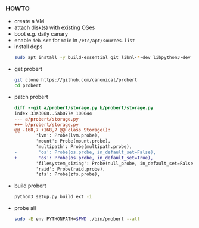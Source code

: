 ### HOWTO

- create a VM
- attach disk(s) with existing OSes
- boot e.g. daily canary
- enable `deb-src` for `main` in `/etc/apt/sources.list`
- install deps
  ```sh
  sudo apt install -y build-essential git libnl-*-dev libpython3-dev pkg-config python3-setuptools python3-pyudev
  ```
- get probert
  ```sh
  git clone https://github.com/canonical/probert
  cd probert
  ```
- patch probert
  ```diff
  diff --git a/probert/storage.py b/probert/storage.py
  index 33a3068..5ab077e 100644
  --- a/probert/storage.py
  +++ b/probert/storage.py
  @@ -168,7 +168,7 @@ class Storage():
          'lvm': Probe(lvm.probe),
          'mount': Probe(mount.probe),
          'multipath': Probe(multipath.probe),
  -        'os': Probe(os.probe, in_default_set=False),
  +        'os': Probe(os.probe, in_default_set=True),
          'filesystem_sizing': Probe(null_probe, in_default_set=False),
          'raid': Probe(raid.probe),
          'zfs': Probe(zfs.probe),
  ```
- build probert
  ```sh
  python3 setup.py build_ext -i
  ```
- probe all
  ```sh
  sudo -E env PYTHONPATH=$PWD ./bin/probert --all
  ```
